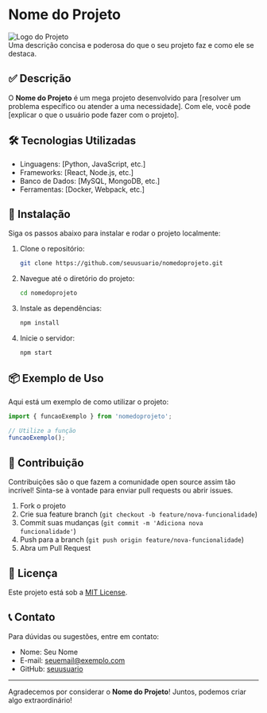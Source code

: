 # Nome do Projeto

![Logo do Projeto](link-para-sua-imagem)  
Uma descrição concisa e poderosa do que o seu projeto faz e como ele se destaca.

## ✅ Descrição

O **Nome do Projeto** é um mega projeto desenvolvido para [resolver um problema específico ou atender a uma necessidade]. Com ele, você pode [explicar o que o usuário pode fazer com o projeto]. 

## 🛠️ Tecnologias Utilizadas

- Linguagens: [Python, JavaScript, etc.]
- Frameworks: [React, Node.js, etc.]
- Banco de Dados: [MySQL, MongoDB, etc.]
- Ferramentas: [Docker, Webpack, etc.]

## 🚀 Instalação

Siga os passos abaixo para instalar e rodar o projeto localmente:

1. Clone o repositório:
   ```bash
   git clone https://github.com/seuusuario/nomedoprojeto.git
   ```
2. Navegue até o diretório do projeto:
   ```bash
   cd nomedoprojeto
   ```
3. Instale as dependências:
   ```bash
   npm install
   ```
4. Inicie o servidor:
   ```bash
   npm start
   ```

## 📦 Exemplo de Uso

Aqui está um exemplo de como utilizar o projeto:

```javascript
import { funcaoExemplo } from 'nomedoprojeto';

// Utilize a função
funcaoExemplo();
```

## 🤝 Contribuição

Contribuições são o que fazem a comunidade open source assim tão incrível! Sinta-se à vontade para enviar pull requests ou abrir issues.

1. Fork o projeto 
2. Crie sua feature branch (`git checkout -b feature/nova-funcionalidade`)
3. Commit suas mudanças (`git commit -m 'Adiciona nova funcionalidade'`)
4. Push para a branch (`git push origin feature/nova-funcionalidade`)
5. Abra um Pull Request

## 📄 Licença

Este projeto está sob a [MIT License](LICENSE).

## 📞 Contato

Para dúvidas ou sugestões, entre em contato:

- Nome: Seu Nome
- E-mail: seuemail@exemplo.com
- GitHub: [seuusuario](https://github.com/seuusuario)

---

Agradecemos por considerar o **Nome do Projeto**! Juntos, podemos criar algo extraordinário!